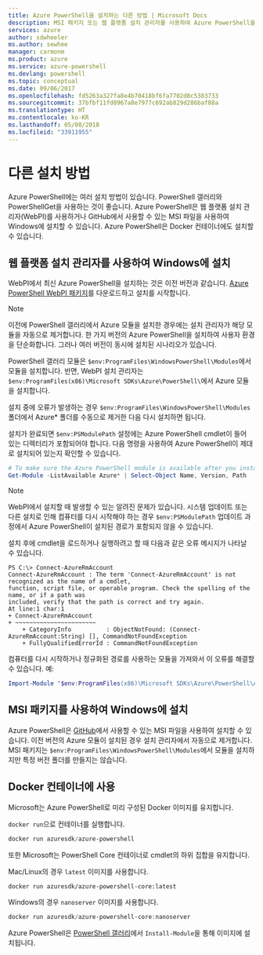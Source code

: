 ```yaml
---
title: Azure PowerShell을 설치하는 다른 방법 | Microsoft Docs
description: MSI 패키지 또는 웹 플랫폼 설치 관리자를 사용하여 Azure PowerShell을 설치하는 방법입니다.
services: azure
author: sdwheeler
ms.author: sewhee
manager: carmonm
ms.product: azure
ms.service: azure-powershell
ms.devlang: powershell
ms.topic: conceptual
ms.date: 09/06/2017
ms.openlocfilehash: fd5263a327fa8e4b70418bf6fa7702d8c5383733
ms.sourcegitcommit: 37bfbf11fd0967a8e7977c692ab829d286baf88a
ms.translationtype: HT
ms.contentlocale: ko-KR
ms.lasthandoff: 05/08/2018
ms.locfileid: "33911955"
---
```

# <a name="other-installation-methods"></a>다른 설치 방법

Azure PowerShell에는 여러 설치 방법이 있습니다. PowerShell 갤러리와 PowerShellGet을 사용하는 것이 좋습니다. Azure PowerShell은 웹 플랫폼 설치 관리자(WebPI)를 사용하거나 GitHub에서 사용할 수 있는 MSI 파일을 사용하여 Windows에 설치할 수 있습니다. Azure PowerShell은 Docker 컨테이너에도 설치할 수 있습니다.

## <a name="install-on-windows-using-the-web-platform-installer"></a>웹 플랫폼 설치 관리자를 사용하여 Windows에 설치

WebPI에서 최신 Azure PowerShell을 설치하는 것은 이전 버전과 같습니다.
[Azure PowerShell WebPI 패키지](http://aka.ms/webpi-azps)를 다운로드하고 설치를 시작합니다.

> [!NOTE]
> 이전에 PowerShell 갤러리에서 Azure 모듈을 설치한 경우에는 설치 관리자가 해당 모듈을 자동으로 제거합니다. 한 가지 버전의 Azure PowerShell을 설치하여 사용자 환경을 단순화합니다. 그러나 여러 버전이 동시에 설치된 시나리오가 있습니다.
>
> PowerShell 갤러리 모듈은 `$env:ProgramFiles\WindowsPowerShell\Modules`에서 모듈을 설치합니다. 반면, WebPI 설치 관리자는 `$env:ProgramFiles(x86)\Microsoft SDKs\Azure\PowerShell\`에서 Azure 모듈을 설치합니다.
>
> 설치 중에 오류가 발생하는 경우 `$env:ProgramFiles\WindowsPowerShell\Modules` 폴더에서 Azure* 폴더를 수동으로 제거한 다음 다시 설치하면 됩니다.

설치가 완료되면 `$env:PSModulePath` 설정에는 Azure PowerShell cmdlet이 들어 있는 디렉터리가 포함되어야 합니다. 다음 명령을 사용하여 Azure PowerShell이 제대로 설치되어 있는지 확인할 수 있습니다.

```powershell
# To make sure the Azure PowerShell module is available after you install
Get-Module -ListAvailable Azure* | Select-Object Name, Version, Path
```

> [!NOTE]
> WebPI에서 설치할 때 발생할 수 있는 알려진 문제가 있습니다. 시스템 업데이트 또는 다른 설치로 인해 컴퓨터를 다시 시작해야 하는 경우 `$env:PSModulePath` 업데이트 과정에서 Azure PowerShell이 설치된 경로가 포함되지 않을 수 있습니다.

설치 후에 cmdlet을 로드하거나 실행하려고 할 때 다음과 같은 오류 메시지가 나타날 수 있습니다.

```
PS C:\> Connect-AzureRmAccount
Connect-AzureRmAccount : The term 'Connect-AzureRmAccount' is not recognized as the name of a cmdlet,
function, script file, or operable program. Check the spelling of the name, or if a path was
included, verify that the path is correct and try again.
At line:1 char:1
+ Connect-AzureRmAccount
+ ~~~~~~~~~~~~~~~~~~~~~~~
    + CategoryInfo          : ObjectNotFound: (Connect-AzureRmAccount:String) [], CommandNotFoundException
    + FullyQualifiedErrorId : CommandNotFoundException
```

컴퓨터를 다시 시작하거나 정규화된 경로를 사용하는 모듈을 가져와서 이 오류를 해결할 수 있습니다. 예: 

```powershell
Import-Module "$env:ProgramFiles(x86)\Microsoft SDKs\Azure\PowerShell\AzureRM.psd1"
```

## <a name="install-on-windows-using-the-msi-package"></a>MSI 패키지를 사용하여 Windows에 설치

Azure PowerShell은 [GitHub](https://aka.ms/azps-release)에서 사용할 수 있는 MSI 파일을 사용하여 설치할 수 있습니다. 이전 버전의 Azure 모듈이 설치된 경우 설치 관리자에서 자동으로 제거합니다. MSI 패키지는 `$env:ProgramFiles\WindowsPowerShell\Modules`에서 모듈을 설치하지만 특정 버전 폴더를 만들지는 않습니다.

## <a name="install-in-a-docker-container"></a>Docker 컨테이너에 사용

Microsoft는 Azure PowerShell로 미리 구성된 Docker 이미지를 유지합니다.

`docker run`으로 컨테이너를 실행합니다.

```powershell
docker run azuresdk/azure-powershell
```

또한 Microsoft는 PowerShell Core 컨테이너로 cmdlet의 하위 집합을 유지합니다.

Mac/Linux의 경우 `latest` 이미지를 사용합니다.

```bash
docker run azuresdk/azure-powershell-core:latest
```

Windows의 경우 `nanoserver` 이미지를 사용합니다.

```powershell
docker run azuresdk/azure-powershell-core:nanoserver
```

Azure PowerShell은 [PowerShell 갤러리](https://www.powershellgallery.com/)에서 `Install-Module`을 통해 이미지에 설치됩니다.
